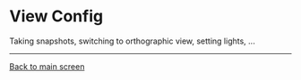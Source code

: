 # View Config

Taking snapshots, switching to orthographic view, setting lights, ...

----

[Back to main screen](../welcome)